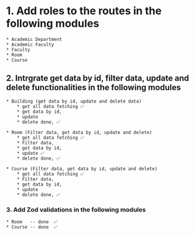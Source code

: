 # 1. Add roles to the routes in the following modules

    * Academic Department
    * Academic Faculty
    * Faculty
    * Room
    * Course

## 2. Intrgrate get data by id, filter data, update and delete functionalities in the following modules

    * Building (get data by id, update and delete data) 
        * get all data fetching ✅
        * get data by id, 
        * update
        * delete done, ✅

    * Room (Filter data, get data by id, update and delete)
        * get all data fetching ✅
        * Filter data, 
        * get data by id, 
        * update ✅
        * delete done, ✅

    * Course (Filter data, get data by id, update and delete)
        * get all data fetching ✅
        * Filter data, 
        * get data by id, 
        * update
        * delete done, ✅

### 3. Add Zod validations in the following modules

    * Room   -- done  ✅
    * Course -- done  ✅
